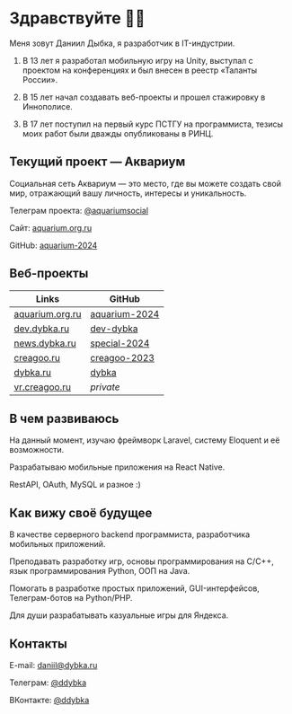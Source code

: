 # Здравствуйте 👋🏻

Меня зовут Даниил Дыбка, я разработчик в IT-индустрии.

01. В 13 лет я разработал мобильную игру на Unity, выступал с проектом на конференциях и был внесен в реестр «Таланты России».

02. В 15 лет начал создавать веб-проекты и прошел стажировку в Иннополисе.

03. В 17 лет поступил на первый курс ПСТГУ на программиста, тезисы моих работ были дважды опубликованы в РИНЦ.

## Текущий проект — Аквариум

Социальная сеть Аквариум — это место, где вы можете создать свой мир, отражающий вашу личность, интересы и уникальность.

Телеграм проекта: [@aquariumsocial](https://aquariumsocial.t.me)

Сайт: [aquarium.org.ru](https://aquarium.org.ru)

GitHub: [aquarium-2024](https://github.com/DanyaBooba/aquarium-2024)

## Веб-проекты

|               Links                        |                    GitHub                                    |
| ------------------------------------------ | ------------------------------------------------------------ |
| [aquarium.org.ru](https://aquarium.org.ru) | [aquarium-2024](https://github.com/DanyaBooba/aquarium-2024) |
| [dev.dybka.ru](https://dev.dybka.ru)       | [dev-dybka](https://github.com/DanyaBooba/dev-dybka)         | 
| [news.dybka.ru](https://news.dybka.ru)     | [special-2024](https://github.com/DanyaBooba/special-2024)   |
| [creagoo.ru](https://creagoo.ru)           | [creagoo-2023](https://github.com/DanyaBooba/creagoo-2023)   |
| [dybka.ru](https://dybka.ru)               | [dybka](https://github.com/DanyaBooba/dybka)                 |
| [vr.creagoo.ru](https://vr.creagoo.ru)     | _private_                                                    |

## В чем развиваюсь

На данный момент, изучаю фреймворк Laravel, систему Eloquent и её возможности. 

Разрабатываю мобильные приложения на React Native.

RestAPI, OAuth, MySQL и разное :)

## Как вижу своё будущее

В качестве серверного backend программиста, разработчика мобильных приложений.

Преподавать разработку игр, основы программирования на C/C++, язык программирования Python, ООП на Java.

Помогать в разработке простых приложений, GUI-интерфейсов, Телеграм-ботов на Python/PHP.

Для души разрабатывать казуальные игры для Яндекса.

## Контакты

E-mail: daniil@dybka.ru

Телеграм: [@ddybka](https://ddybka.t.me)

ВКонтакте: [@ddybka](https://vk.com/ddybka)
